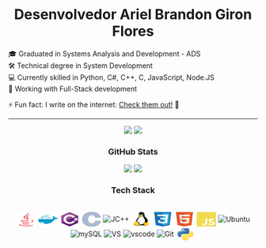 <div align="center">
  <h1> Desenvolvedor Ariel Brandon Giron Flores </h1>
</div>

<p align="justify">
  🎓 Graduated in Systems Analysis and Development - ADS <br>
  🛠️ Technical degree in System Development <br>
  💻 Currently skilled in Python, C#, C++, C, JavaScript, Node.JS <br>
  🔧 Working with Full-Stack development <br>
</p>

<p align="justify">
  ⚡ Fun fact: I write on the internet: <a href="https://www.dio.me/users/brandon_giron_flores">Check them out!</a> 🤖
</p>

--- 
<div align="center"> 
  <a href="" target="_blank"><img src="https://img.shields.io/badge/YouTube-FF0000?style=for-the-badge&logo=youtube&logoColor=white" target="_blank"></a>
  <a href="https://www.linkedin.com/in/arielbrandon/" target="_blank"><img src="https://img.shields.io/badge/-LinkedIn-%230077B5?style=for-the-badge&logo=linkedin&logoColor=white" target="_blank"></a>
  </a>

  <div align="center">
  <h3>GitHub Stats</h3>
</div>

<img height="180em" src="https://github-readme-stats.vercel.app/api?username=ArielBrandonFlores&theme=tokyonight&hide_border=false&include_all_commits=false&count_private=true"/>
<!--<img height="180em" src="https://github-readme-streak-stats.herokuapp.com/?user=Jamielly&theme=tokyonight&hide_border=true"/> -->
<img height="180em" src="https://github-readme-stats.vercel.app/api/top-langs/?username=ArielBrandonFlores&theme=tokyonight&hide_border=false&include_all_commits=false&count_private=true&layout=compact"/>

<div align="center">
  <h3>Tech Stack</h3>
</div>

<div style="display: inline_block"><br>
  
  <img align="center" alt="JJava" height="30" width="40" src="https://raw.githubusercontent.com/devicons/devicon/master/icons/java/java-plain.svg">
  <img align="center" alt="JDocker" height="30" width="40" src="https://raw.githubusercontent.com/devicons/devicon/master/icons/docker/docker-plain.svg">
  <img align="center" alt="JC#" height="30" width="40" src="https://raw.githubusercontent.com/devicons/devicon/master/icons/csharp/csharp-original.svg">
  <img align="center" alt="C" height="30" width="40" src="https://raw.githubusercontent.com/devicons/devicon/master/icons/c/c-original.svg"> 
  <img align="center" alt="JC++" height="30" width="40" src="https://cdn.jsdelivr.net/gh/devicons/devicon/icons/cplusplus/cplusplus-original.svg" />
  <img align="center" alt="Linux" height="30" width="40" src="https://raw.githubusercontent.com/devicons/devicon/master/icons/linux/linux-original.svg">
  <img align="center" alt="CSS" height="30" width="40" src="https://raw.githubusercontent.com/devicons/devicon/master/icons/css3/css3-original.svg">
  <img align="center" alt="HTML" height="30" width="40" src="https://raw.githubusercontent.com/devicons/devicon/master/icons/html5/html5-original.svg">
  <img align="center" alt="Javascript" height="30" width="40" src="https://raw.githubusercontent.com/devicons/devicon/master/icons/javascript/javascript-plain.svg">
  <img align="center" alt="Ubuntu" height="30" width="40" src="https://cdn.jsdelivr.net/gh/devicons/devicon/icons/ubuntu/ubuntu-plain.svg" />
  <img align="center" alt="mySQL" height="30" width="40" src="https://cdn.jsdelivr.net/gh/devicons/devicon/icons/mysql/mysql-original.svg" />
  <img align="center" alt="VS" height="30" width="40" src="https://cdn.jsdelivr.net/gh/devicons/devicon/icons/visualstudio/visualstudio-plain.svg" /> 
  <img align="center" alt="vscode" height="30" width="40" src="https://cdn.jsdelivr.net/gh/devicons/devicon/icons/vscode/vscode-original.svg" />
 <img align="center" alt="Git" height="30" width="40" src="https://cdn.jsdelivr.net/gh/devicons/devicon/icons/git/git-original.svg" /> 
  <img align="center" alt="Python" height="30" width="40" src="https://raw.githubusercontent.com/devicons/devicon/master/icons/python/python-original.svg">
</div>
 



<!--![](https://github-profile-trophy.vercel.app/?username=Jamielly&theme=onedark&no-frame=false&no-bg=true&margin-w=4)


![](https://quotes-github-readme.vercel.app/api?type=horizontal&theme=dark) -->
 
<!--![Snake animation](https://github.com/Jamielly/Jamielly/blob/output/github-contribution-grid-snake.svg) -- >
</div>
-->
